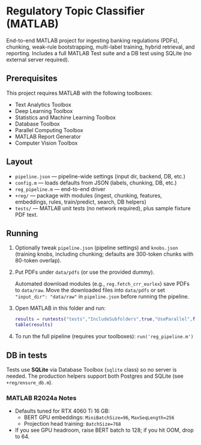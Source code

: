 # Regulatory Topic Classifier (MATLAB)

End-to-end MATLAB project for ingesting banking regulations (PDFs), chunking, weak-rule bootstrapping,
multi-label training, hybrid retrieval, and reporting. Includes a full MATLAB Test suite and a DB
test using SQLite (no external server required).

## Prerequisites
This project requires MATLAB with the following toolboxes:
- Text Analytics Toolbox
- Deep Learning Toolbox
- Statistics and Machine Learning Toolbox
- Database Toolbox
- Parallel Computing Toolbox
- MATLAB Report Generator
- Computer Vision Toolbox

## Layout
- `pipeline.json` — pipeline-wide settings (input dir, backend, DB, etc.)
- `config.m` — loads defaults from JSON (labels, chunking, DB, etc.)
- `reg_pipeline.m` — end-to-end driver
- `+reg/` — package with modules (ingest, chunking, features, embeddings, rules, train/predict, search, DB helpers)
- `tests/` — MATLAB unit tests (no network required), plus sample fixture PDF text.

## Running
1. Optionally tweak `pipeline.json` (pipeline settings) and `knobs.json` (training knobs, including chunking; defaults are 300-token chunks with 80-token overlap).
2. Put PDFs under `data/pdfs` (or use the provided dummy).

   Automated download modules (e.g., `reg.fetch_crr_eurlex`) save PDFs to `data/raw`. Move the downloaded files into
   `data/pdfs` or set `"input_dir": "data/raw"` in `pipeline.json` before running the pipeline.

3. Open MATLAB in this folder and run:
   ```matlab
   results = runtests("tests","IncludeSubfolders",true,"UseParallel",false);
   table(results)
   ```
4. To run the full pipeline (requires your toolboxes): `run('reg_pipeline.m')`

## DB in tests
Tests use **SQLite** via Database Toolbox (`sqlite` class) so no server is needed.
The production helpers support both Postgres and SQLite (see `+reg/ensure_db.m`).


### MATLAB R2024a Notes
- Defaults tuned for RTX 4060 Ti 16 GB:
  - BERT GPU embeddings: `MiniBatchSize=96`, `MaxSeqLength=256`
  - Projection head training: `BatchSize=768`
- If you see GPU headroom, raise BERT batch to 128; if you hit OOM, drop to 64.
